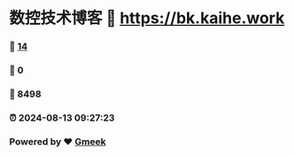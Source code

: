 # 数控技术博客 :link: https://bk.kaihe.work 
### :page_facing_up: [14](https://bk.kaihe.work/tag.html) 
### :speech_balloon: 0 
### :hibiscus: 8498 
### :alarm_clock: 2024-08-13 09:27:23 
### Powered by :heart: [Gmeek](https://github.com/Meekdai/Gmeek)
